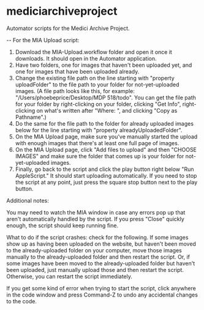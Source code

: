 # mediciarchiveproject
Automator scripts for the Medici Archive Project.

-- For the MIA Upload script: 
1. Download the MIA-Upload.workflow folder and open it once it downloads. It should open in the Automator application.
2. Have two folders, one for images that haven't been uploaded yet, and one for images that have been uploaded already.
3. Change the existing file path on the line starting with "property uploadFolder" to the file path to your folder for not-yet-uploaded images. (A file path looks like this, for example: "/Users/phoebeprice/Desktop/MDP 518/todo". You can get the file path for your folder by right-clicking on your folder, clicking "Get Info", right-clicking on what's written after "Where: ", and clicking "Copy as Pathname".)
4. Do the same for the file path to the folder for already uploaded images below for the line starting with "property alreadyUploadedFolder".
5. On the MIA Upload page, make sure you've manually started the upload with enough images that there's at least one full page of images. 
6. On the MIA Upload page, click "Add files to upload" and then "CHOOSE IMAGES" and make sure the folder that comes up is your folder for not-yet-uploaded images. 
7. Finally, go back to the script and click the play button right below "Run AppleScript." It should start uploading automatically. If you need to stop the script at any point, just press the square stop button next to the play button.
   
Additional notes:

You may need to watch the MIA window in case any errors pop up that aren't automatically handled by the script. If you press "Close" quickly enough, the script should keep running fine.

What to do if the script crashes: check for the following. If some images show up as having been uploaded on the website, but haven't been moved to the already-uploaded folder on your computer, move those images manually to the already-uploaded folder and then restart the script. Or, if some images have been moved to the already-uploaded folder but haven't been uploaded, just manually upload those and then restart the script. Otherwise, you can restart the script immediately. 

If you get some kind of error when trying to start the script, click anywhere in the code window and press Command-Z to undo any accidental changes to the code. 
